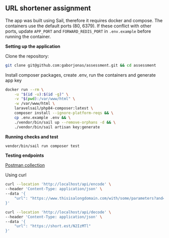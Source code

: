 ## URL shortener assignment

The app was built using Sail, therefore it requires docker and compose.
The containers use the default ports (80, 6379). If these conflict with other ports, update `APP_PORT` and `FORWARD_REDIS_PORT` in `.env.example` before running the container.

**Setting up the application**

Clone the repository:
```sh
git clone git@github.com:gaborjonas/assessment.git && cd assessment
```

Install composer packages, create .env, run the containers and generate app key
```sh
docker run --rm \
    -u "$(id -u):$(id -g)" \
    -v "$(pwd):/var/www/html" \
    -w /var/www/html \
    laravelsail/php84-composer:latest \
    composer install --ignore-platform-reqs && \
    cp .env.example .env && \
    ./vendor/bin/sail up --remove-orphans -d && \
    ./vendor/bin/sail artisan key:generate
```

**Running checks and test**
```sh
vendor/bin/sail run composer test
```

**Testing endpoints**

[Postman collection](https://github.com/gaborjonas/assessment/blob/main/Assesment.postman_collection.json)

Using curl
```sh
curl --location 'http://localhost/api/encode' \
--header 'Content-Type: application/json' \
--data '{
    "url": "https://www.thisisalongdomain.com/with/some/parameters?and=here_too"
}'
```

```sh
curl --location 'http://localhost/api/decode' \
--header 'Content-Type: application/json' \
--data '{
    "url": "https://short.est/N2IzMTl"
}'
```
